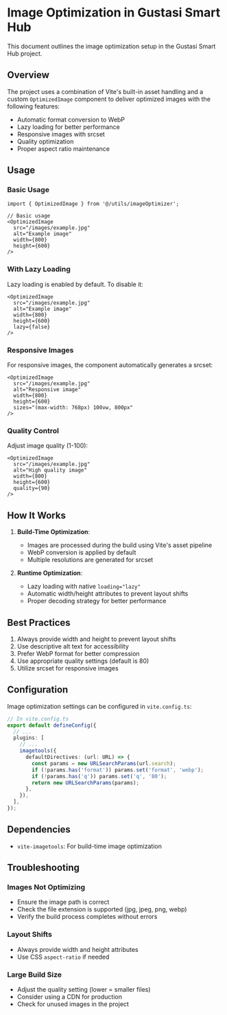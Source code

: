 # Image Optimization in Gustasi Smart Hub

This document outlines the image optimization setup in the Gustasi Smart Hub project.

## Overview

The project uses a combination of Vite's built-in asset handling and a custom `OptimizedImage` component to deliver optimized images with the following features:

- Automatic format conversion to WebP
- Lazy loading for better performance
- Responsive images with srcset
- Quality optimization
- Proper aspect ratio maintenance

## Usage

### Basic Usage

```tsx
import { OptimizedImage } from '@/utils/imageOptimizer';

// Basic usage
<OptimizedImage 
  src="/images/example.jpg"
  alt="Example image"
  width={800}
  height={600}
/>
```

### With Lazy Loading

Lazy loading is enabled by default. To disable it:

```tsx
<OptimizedImage 
  src="/images/example.jpg"
  alt="Example image"
  width={800}
  height={600}
  lazy={false}
/>
```

### Responsive Images

For responsive images, the component automatically generates a srcset:

```tsx
<OptimizedImage 
  src="/images/example.jpg"
  alt="Responsive image"
  width={800}
  height={600}
  sizes="(max-width: 768px) 100vw, 800px"
/>
```

### Quality Control

Adjust image quality (1-100):

```tsx
<OptimizedImage 
  src="/images/example.jpg"
  alt="High quality image"
  width={800}
  height={600}
  quality={90}
/>
```

## How It Works

1. **Build-Time Optimization**:
   - Images are processed during the build using Vite's asset pipeline
   - WebP conversion is applied by default
   - Multiple resolutions are generated for srcset

2. **Runtime Optimization**:
   - Lazy loading with native `loading="lazy"`
   - Automatic width/height attributes to prevent layout shifts
   - Proper decoding strategy for better performance

## Best Practices

1. Always provide width and height to prevent layout shifts
2. Use descriptive alt text for accessibility
3. Prefer WebP format for better compression
4. Use appropriate quality settings (default is 80)
5. Utilize srcset for responsive images

## Configuration

Image optimization settings can be configured in `vite.config.ts`:

```typescript
// In vite.config.ts
export default defineConfig({
  // ...
  plugins: [
    // ...
    imagetools({
      defaultDirectives: (url: URL) => {
        const params = new URLSearchParams(url.search);
        if (!params.has('format')) params.set('format', 'webp');
        if (!params.has('q')) params.set('q', '80');
        return new URLSearchParams(params);
      },
    }),
  ],
});
```

## Dependencies

- `vite-imagetools`: For build-time image optimization

## Troubleshooting

### Images Not Optimizing
- Ensure the image path is correct
- Check the file extension is supported (jpg, jpeg, png, webp)
- Verify the build process completes without errors

### Layout Shifts
- Always provide width and height attributes
- Use CSS `aspect-ratio` if needed

### Large Build Size
- Adjust the quality setting (lower = smaller files)
- Consider using a CDN for production
- Check for unused images in the project
